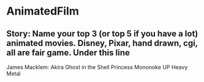 # AnimatedFilm
Story: Name your top 3 (or top 5 if you have a lot) animated movies. Disney, Pixar, hand drawn, cgi, all are fair game.
Under this line
--------------------------------------------------------------------------------------------------------------------------
James Macklem: 
Akira
Ghost in the Shell
Princess Mononoke
UP
Heavy Metal